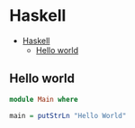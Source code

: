 # Haskell

<!--ts-->
* [Haskell](hasekll.md#haskell)
   * [Hello world](hasekll.md#hello-world)

<!-- Added by: runner, at: Fri Aug  6 11:53:13 UTC 2021 -->

<!--te-->

## Hello world
```haskell
module Main where

main = putStrLn "Hello World"
```
